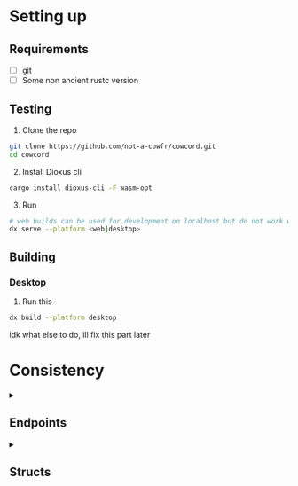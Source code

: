 # Setting up

## Requirements

- [ ] [git](https://git-scm.com/downloads)
- [ ] Some non ancient rustc version

## Testing

1. Clone the repo

```bash
git clone https://github.com/not-a-cowfr/cowcord.git
cd cowcord
```

2. Install Dioxus cli

```bash
cargo install dioxus-cli -F wasm-opt
```

3. Run

```bash
# web builds can be used for development on localhost but do not work when hosted on an actual domain.
dx serve --platform <web|desktop>
```

## Building

### Desktop

1. Run this

```bash
dx build --platform desktop
```

idk what else to do, ill fix this part later

# Consistency

<details><summary><h2>Endpoints</h2></summary>

### 1. Declaring Endpoints

If the endpoint has no changing string query fields or a part of the url is not always the same, then define it as a const, like this:

```rust
pub const SUPER_COOL: &str = "/super/cool";
```

However, with a lot of endpoints they have something that changes, like maybe a part of the url is a guild id, or it needs some string query parameters, in this case you would define it as a function, keeping the upper snake case, example:

```rust
pub fn SUPER_COOL(some_id: &SomeId, query: &SuperCoolQueryParams) -> String {
	format!("/super/{}/cool{}", some_id, query.to_string_query())
}
```

Also important, make sure to end the variable/struct/function/type name with what is format

```rust
pub const SUPER_COOL: &str = "/super/cool";

pub struct SuperCoolRequest {}

pub type SuperCoolResponse = SomeOtherThing;
```

Most of these will be already adhered to if copying the endpoint via the copy button from [discord userdoccers].

</details>

<details><summary><h2>Structs</h2></summary>

normal structs

```rust
#[derive(Serialize, Deserialize)]
pub struct MyCoolStruct {
    field_one: FieldOneType,
    field_one: FieldTwoType,
    field_two: FieldThreeFlags,
}
```

enums with integer as an identifier

```rust
#[derive(Serialize_repr, Deserialize_repr)]
#[repr(u8)]
pub enum FieldOneType {
    THIS_COOL_TYPE = 1,
    THIS_OTHER_COOL_TYPE = 2,
}
```

enums with the enum name as an identifier

```rust
#[derive(Serialize, Deserialize)]
pub enum FieldTwoType {
    this_thing,
    this_other_thing,
}
```

bitflags

```rust
bitflags! {
    pub struct FieldThreeFlags: u64 {
        const THIS_COOL_FLAG = 1 << 0;
        const THIS_OTHER_COOL_FLAG = 1 << 1;
    }
}
```

Again this will be done automatically for you if copying the code via the copy button on a table from [discord userdoccers].

</details>

<!-- # Troubleshooting -->

[discord userdoccers]: https://docs.discord.food
